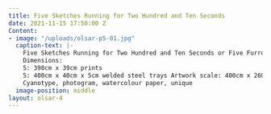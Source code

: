 ```yaml
---
title: Five Sketches Running for Two Hundred and Ten Seconds
date: 2021-11-15 17:50:00 Z
Content:
- image: "/uploads/olsar-p5-01.jpg"
  caption-text: |-
    Five Sketches Running for Two Hundred and Ten Seconds or Five Furrows, 2020
    Dimensions:
    5: 398cm x 39cm prints
    5: 400cm x 40cm x 5cm welded steel trays Artwork scale: 400cm x 260cm
    Cyanotype, photogram, watercolour paper, unique
  image-position: middle
layout: olsar-4
---
```


